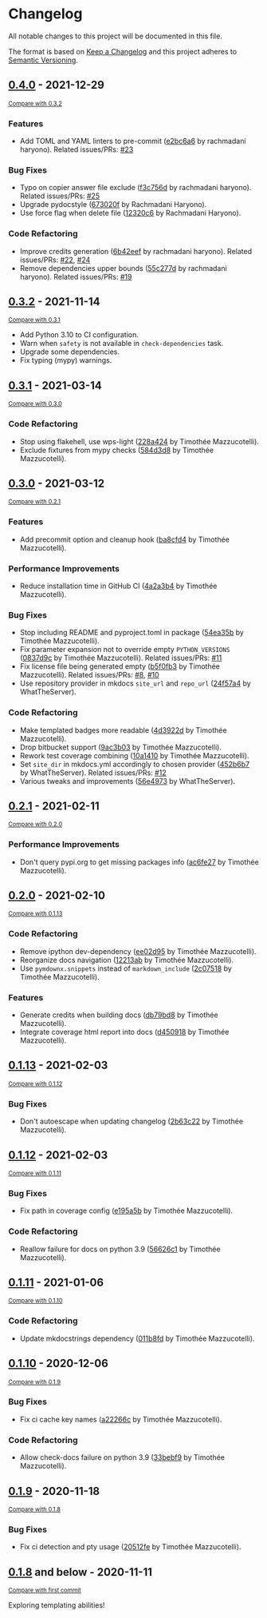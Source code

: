 # Changelog
All notable changes to this project will be documented in this file.

The format is based on [Keep a Changelog](http://keepachangelog.com/en/1.0.0/)
and this project adheres to [Semantic Versioning](http://semver.org/spec/v2.0.0.html).

## [0.4.0](https://github.com/pawamoy/copier-poetry/releases/tag/0.4.0) - 2021-12-29

<small>[Compare with 0.3.2](https://github.com/pawamoy/copier-poetry/compare/0.3.2...0.4.0)</small>

### Features
- Add TOML and YAML linters to pre-commit ([e2bc6a6](https://github.com/pawamoy/copier-poetry/commit/e2bc6a6b9eb0d96437d89b4b4a4abace26c2cc9f) by rachmadani haryono). Related issues/PRs: [#23](https://github.com/pawamoy/copier-poetry/issues/23)

### Bug Fixes
- Typo on copier answer file exclude ([f3c756d](https://github.com/pawamoy/copier-poetry/commit/f3c756d2eab4ae134c03cdabf55cbfce60992d06) by rachmadani haryono). Related issues/PRs: [#25](https://github.com/pawamoy/copier-poetry/issues/25)
- Upgrade pydocstyle ([673020f](https://github.com/pawamoy/copier-poetry/commit/673020ff28b8dfb9c349788b17107e65334a1eb9) by Rachmadani Haryono).
- Use force flag when delete file ([12320c6](https://github.com/pawamoy/copier-poetry/commit/12320c670cf5ced9d436cc9e18c78555aaffabfa) by Rachmadani Haryono).

### Code Refactoring
- Improve credits generation ([6b42eef](https://github.com/pawamoy/copier-poetry/commit/6b42eefeefa7bb8c6ac66106ac3d68cdb38f5be0) by rachmadani haryono). Related issues/PRs: [#22](https://github.com/pawamoy/copier-poetry/issues/22), [#24](https://github.com/pawamoy/copier-poetry/issues/24)
- Remove dependencies upper bounds ([55c277d](https://github.com/pawamoy/copier-poetry/commit/55c277d4223671fc438e439e2505b00d9459ab2e) by rachmadani haryono). Related issues/PRs: [#19](https://github.com/pawamoy/copier-poetry/issues/19)


## [0.3.2](https://github.com/pawamoy/copier-poetry/releases/tag/0.3.2) - 2021-11-14

<small>[Compare with 0.3.1](https://github.com/pawamoy/copier-poetry/compare/0.3.1...0.3.2)</small>

- Add Python 3.10 to CI configuration.
- Warn when `safety` is not available in `check-dependencies` task.
- Upgrade some dependencies.
- Fix typing (mypy) warnings.


## [0.3.1](https://github.com/pawamoy/copier-poetry/releases/tag/0.3.1) - 2021-03-14

<small>[Compare with 0.3.0](https://github.com/pawamoy/copier-poetry/compare/0.3.0...0.3.1)</small>

### Code Refactoring
- Stop using flakehell, use wps-light ([228a424](https://github.com/pawamoy/copier-poetry/commit/228a42468ca708afbf3fe999020d6f8de6634e61) by Timothée Mazzucotelli).
- Exclude fixtures from mypy checks ([584d3d8](https://github.com/pawamoy/copier-poetry/commit/584d3d83787500cc50cbfbba1c21fd510e606649) by Timothée Mazzucotelli).


## [0.3.0](https://github.com/pawamoy/copier-poetry/releases/tag/0.3.0) - 2021-03-12

<small>[Compare with 0.2.1](https://github.com/pawamoy/copier-poetry/compare/0.2.1...0.3.0)</small>

### Features
- Add precommit option and cleanup hook ([ba8cfd4](https://github.com/pawamoy/copier-poetry/commit/ba8cfd4959c2e4b7a207c6d388771769318374d4) by Timothée Mazzucotelli).

### Performance Improvements
- Reduce installation time in GitHub CI ([4a2a3b4](https://github.com/pawamoy/copier-poetry/commit/4a2a3b459accdadcafb55f856c1307f5906d1a61) by Timothée Mazzucotelli).

### Bug Fixes
- Stop including README and pyproject.toml in package ([54ea35b](https://github.com/pawamoy/copier-poetry/commit/54ea35b20ddd6112db9f3d312f6f41c142f9258d) by Timothée Mazzucotelli).
- Fix parameter expansion not to override empty `PYTHON_VERSIONS` ([0837d9c](https://github.com/pawamoy/copier-poetry/commit/0837d9c6b0d743b7c46544ae1d851c3c283bc917) by Timothée Mazzucotelli). Related issues/PRs: [#11](https://github.com/pawamoy/copier-poetry/issues/11)
- Fix license file being generated empty ([b5f0fb3](https://github.com/pawamoy/copier-poetry/commit/b5f0fb3210cbe6f91ac4d5fc65e3261613b96126) by Timothée Mazzucotelli). Related issues/PRs: [#8](https://github.com/pawamoy/copier-poetry/issues/8), [#10](https://github.com/pawamoy/copier-poetry/issues/10)
- Use repository provider in mkdocs `site_url` and `repo_url` ([24f57a4](https://github.com/pawamoy/copier-poetry/commit/24f57a4490efec27852dd9eebd5be62182b0ba51) by WhatTheServer).

### Code Refactoring
- Make templated badges more readable ([4d3922d](https://github.com/pawamoy/copier-poetry/commit/4d3922d2e3179f97de87a8aaad4c71e6e970ed97) by Timothée Mazzucotelli).
- Drop bitbucket support ([9ac3b03](https://github.com/pawamoy/copier-poetry/commit/9ac3b03fb9c3ea00285cc495142fe6e5a76cec52) by Timothée Mazzucotelli).
- Rework test coverage combining ([10a1410](https://github.com/pawamoy/copier-poetry/commit/10a1410643101db94271d48c26bb090b7c149bd6) by Timothée Mazzucotelli).
- Set `site_dir` in mkdocs.yml accordingly to chosen provider ([452b6b7](https://github.com/pawamoy/copier-poetry/commit/452b6b723fbe35694d349eaf98789c2e7add490b) by WhatTheServer). Related issues/PRs: [#12](https://github.com/pawamoy/copier-poetry/issues/12)
- Various tweaks and improvements ([56e4973](https://github.com/pawamoy/copier-poetry/commit/56e49738a7b56c680f179157d1e93d8fd5dfe085) by WhatTheServer).


## [0.2.1](https://github.com/pawamoy/copier-poetry/releases/tag/0.2.1) - 2021-02-11

<small>[Compare with 0.2.0](https://github.com/pawamoy/copier-poetry/compare/0.2.0...0.2.1)</small>

### Performance Improvements
- Don't query pypi.org to get missing packages info ([ac6fe27](https://github.com/pawamoy/copier-poetry/commit/ac6fe278d7a74babf7db9a35c9c2991b2006590d) by Timothée Mazzucotelli).


## [0.2.0](https://github.com/pawamoy/copier-poetry/releases/tag/0.2.0) - 2021-02-10

<small>[Compare with 0.1.13](https://github.com/pawamoy/copier-poetry/compare/0.1.13...0.2.0)</small>

### Code Refactoring
- Remove ipython dev-dependency ([ee02d95](https://github.com/pawamoy/copier-poetry/commit/ee02d9541b760a0189d3be7d396ee542c4bd7346) by Timothée Mazzucotelli).
- Reorganize docs navigation ([12213ab](https://github.com/pawamoy/copier-poetry/commit/12213ab77c4c4d3f1d9f771b9e8df769d26e6aa8) by Timothée Mazzucotelli).
- Use `pymdownx.snippets` instead of `markdown_include` ([2c07518](https://github.com/pawamoy/copier-poetry/commit/2c07518ca2c7d0503d308c1ebcd9e32e00473e35) by Timothée Mazzucotelli).

### Features
- Generate credits when building docs ([db79bd8](https://github.com/pawamoy/copier-poetry/commit/db79bd82ce68400002e313bf04ffa2ec62d20f26) by Timothée Mazzucotelli).
- Integrate coverage html report into docs ([d450918](https://github.com/pawamoy/copier-poetry/commit/d450918fab2fae3c4a1abef2d1e94a835b7c43f9) by Timothée Mazzucotelli).


## [0.1.13](https://github.com/pawamoy/copier-poetry/releases/tag/0.1.13) - 2021-02-03

<small>[Compare with 0.1.12](https://github.com/pawamoy/copier-poetry/compare/0.1.12...0.1.13)</small>

### Bug Fixes
- Don't autoescape when updating changelog ([2b63c22](https://github.com/pawamoy/copier-poetry/commit/2b63c222db7bea953bf8394434bd5931f7b5eda4) by Timothée Mazzucotelli).


## [0.1.12](https://github.com/pawamoy/copier-poetry/releases/tag/0.1.12) - 2021-02-03

<small>[Compare with 0.1.11](https://github.com/pawamoy/copier-poetry/compare/0.1.11...0.1.12)</small>

### Bug Fixes
- Fix path in coverage config ([e195a5b](https://github.com/pawamoy/copier-poetry/commit/e195a5b0a5d1c47b8ff5e4c02daaf648200c556d) by Timothée Mazzucotelli).

### Code Refactoring
- Reallow failure for docs on python 3.9 ([56626c1](https://github.com/pawamoy/copier-poetry/commit/56626c1290906827ba927ff7ceb33e6a2f169438) by Timothée Mazzucotelli).


## [0.1.11](https://github.com/pawamoy/copier-poetry/releases/tag/0.1.11) - 2021-01-06

<small>[Compare with 0.1.10](https://github.com/pawamoy/copier-poetry/compare/0.1.10...0.1.11)</small>

### Code Refactoring
- Update mkdocstrings dependency ([011b8fd](https://github.com/pawamoy/copier-poetry/commit/011b8fd083e0e46eb28760ac411b66e878d1e0fe) by Timothée Mazzucotelli).


## [0.1.10](https://github.com/pawamoy/copier-poetry/releases/tag/0.1.10) - 2020-12-06

<small>[Compare with 0.1.9](https://github.com/pawamoy/copier-poetry/compare/0.1.9...0.1.10)</small>

### Bug Fixes
- Fix ci cache key names ([a22266c](https://github.com/pawamoy/copier-poetry/commit/a22266ccb08706e1c4fb34de92e66ff502852743) by Timothée Mazzucotelli).

### Code Refactoring
- Allow check-docs failure on python 3.9 ([33bebf9](https://github.com/pawamoy/copier-poetry/commit/33bebf984ebc3821575a5c5ee27908852cc755aa) by Timothée Mazzucotelli).


## [0.1.9](https://github.com/pawamoy/copier-poetry/releases/tag/0.1.9) - 2020-11-18

<small>[Compare with 0.1.8](https://github.com/pawamoy/copier-poetry/compare/0.1.8...0.1.9)</small>

### Bug Fixes
- Fix ci detection and pty usage ([20512fe](https://github.com/pawamoy/copier-poetry/commit/20512fea7cc4b680ea3d5a6062b5b7826032fad7) by Timothée Mazzucotelli).


## [0.1.8](https://github.com/pawamoy/copier-poetry/releases/tag/0.1.8) and below - 2020-11-11

<small>[Compare with first commit](https://github.com/pawamoy/copier-poetry/compare/ad5932b04cecfcc6e6d1311f10082289cbc6ed76...0.1.8)</small>

Exploring templating abilities!
